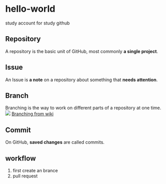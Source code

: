 # hello-world
study account for study github

## Repository
A repository is the basic unit of GitHub, most commonly **a single project**. 

## Issue
An Issue is **a note** on a repository about something that **needs attention**.

## Branch
Branching is the way to work on different parts of a repository at one time.![](https://guides.github.com/activities/hello-world/branching.png)
[Branching from wiki](https://en.wikipedia.org/wiki/Branching_(revision_control))

## Commit
On GitHub, **saved changes** are called commits.

## workflow
1. first create an brance
2. pull request
